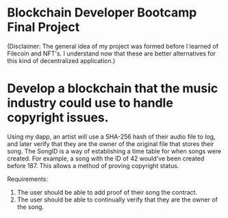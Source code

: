 # Blockchain Developer Bootcamp Final Project
(Disclaimer: The general idea of my project was formed before I learned of Filecoin and NFT's. I understand now that these are better alternatives for this kind of decentralized application.)


# Develop a blockchain that the music industry could use to handle copyright issues.

Using my dapp, an artist will use a SHA-256 hash of their audio file to log, and later verify that they are the owner of the original file that stores their song. The SongID is a way of establishing a time table for when songs were created. For example, a song with the ID of 42 would've been created before 187. This allows a method of proving copyright status.


Requirements:
 1. The user should be able to add proof of their song the contract.
 2. The user should be able to continually verify that they are the owner of the song.
